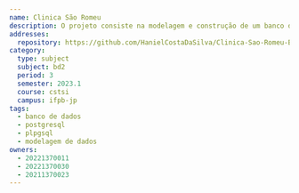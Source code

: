```yaml
---
name: Clinica São Romeu
description: O projeto consiste na modelagem e construção de um banco de dados, com base no problema de uma clinica médica.
addresses:
  repository: https://github.com/HanielCostaDaSilva/Clinica-Sao-Romeu-BD
category:
  type: subject
  subject: bd2
  period: 3
  semester: 2023.1
  course: cstsi
  campus: ifpb-jp
tags:
  - banco de dados
  - postgresql
  - plpgsql
  - modelagem de dados
owners:
  - 20221370011
  - 20221370030
  - 20211370023
---
```


